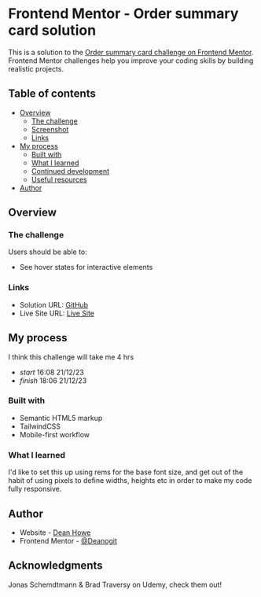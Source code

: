 # Frontend Mentor - Order summary card solution

This is a solution to the [Order summary card challenge on Frontend Mentor](https://www.frontendmentor.io/challenges/order-summary-component-QlPmajDUj). Frontend Mentor challenges help you improve your coding skills by building realistic projects.

## Table of contents

- [Overview](#overview)
  - [The challenge](#the-challenge)
  - [Screenshot](#screenshot)
  - [Links](#links)
- [My process](#my-process)
  - [Built with](#built-with)
  - [What I learned](#what-i-learned)
  - [Continued development](#continued-development)
  - [Useful resources](#useful-resources)
- [Author](#author)

## Overview

### The challenge

Users should be able to:

- See hover states for interactive elements

### Links

- Solution URL: [GitHub](https://github.com/Deanogit/tailwind-order-summary)
- Live Site URL: [Live Site](https://tailwind-order-dean.netlify.app/)

## My process

I think this challenge will take me 4 hrs

- _start_ 16:08 21/12/23
- _finish_ 18:06 21/12/23

### Built with

- Semantic HTML5 markup
- TailwindCSS
- Mobile-first workflow

### What I learned

I'd like to set this up using rems for the base font size, and get out of the habit of using pixels to define widths, heights etc in order to make my code fully responsive.

## Author

- Website - [Dean Howe](https://www.deanhowe.dev)
- Frontend Mentor - [@Deanogit](https://www.frontendmentor.io/profile/Deanogit)

## Acknowledgments

Jonas Schemdtmann & Brad Traversy on Udemy, check them out!
